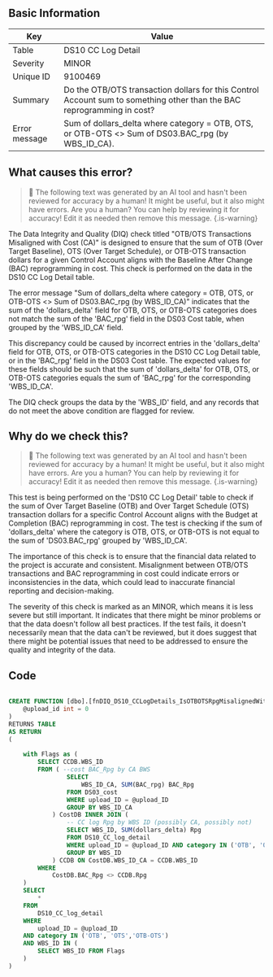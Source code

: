 ## Basic Information
| Key         | Value          |
|-------------|----------------|
| Table       | DS10 CC Log Detail |
| Severity    | MINOR |
| Unique ID   | 9100469   |
| Summary     | Do the OTB/OTS transaction dollars for this Control Account sum to something other than the BAC reprogramming in cost? |
| Error message | Sum of dollars_delta where category = OTB, OTS, or OTB-OTS <> Sum of DS03.BAC_rpg (by WBS_ID_CA). |

## What causes this error?

> :robot: The following text was generated by an AI tool and hasn't been reviewed for accuracy by a human! It might be useful, but it also might have errors. Are you a human? You can help by reviewing it for accuracy! Edit it as needed then remove this message.
{.is-warning}

The Data Integrity and Quality (DIQ) check titled "OTB/OTS Transactions Misaligned with Cost (CA)" is designed to ensure that the sum of OTB (Over Target Baseline), OTS (Over Target Schedule), or OTB-OTS transaction dollars for a given Control Account aligns with the Baseline After Change (BAC) reprogramming in cost. This check is performed on the data in the DS10 CC Log Detail table.

The error message "Sum of dollars_delta where category = OTB, OTS, or OTB-OTS <> Sum of DS03.BAC_rpg (by WBS_ID_CA)" indicates that the sum of the 'dollars_delta' field for OTB, OTS, or OTB-OTS categories does not match the sum of the 'BAC_rpg' field in the DS03 Cost table, when grouped by the 'WBS_ID_CA' field.

This discrepancy could be caused by incorrect entries in the 'dollars_delta' field for OTB, OTS, or OTB-OTS categories in the DS10 CC Log Detail table, or in the 'BAC_rpg' field in the DS03 Cost table. The expected values for these fields should be such that the sum of 'dollars_delta' for OTB, OTS, or OTB-OTS categories equals the sum of 'BAC_rpg' for the corresponding 'WBS_ID_CA'. 

The DIQ check groups the data by the 'WBS_ID' field, and any records that do not meet the above condition are flagged for review.
## Why do we check this?

> :robot: The following text was generated by an AI tool and hasn't been reviewed for accuracy by a human! It might be useful, but it also might have errors. Are you a human? You can help by reviewing it for accuracy! Edit it as needed then remove this message.
{.is-warning}

This test is being performed on the 'DS10 CC Log Detail' table to check if the sum of Over Target Baseline (OTB) and Over Target Schedule (OTS) transaction dollars for a specific Control Account aligns with the Budget at Completion (BAC) reprogramming in cost. The test is checking if the sum of 'dollars_delta' where the category is OTB, OTS, or OTB-OTS is not equal to the sum of 'DS03.BAC_rpg' grouped by 'WBS_ID_CA'.

The importance of this check is to ensure that the financial data related to the project is accurate and consistent. Misalignment between OTB/OTS transactions and BAC reprogramming in cost could indicate errors or inconsistencies in the data, which could lead to inaccurate financial reporting and decision-making. 

The severity of this check is marked as an MINOR, which means it is less severe but still important. It indicates that there might be minor problems or that the data doesn't follow all best practices. If the test fails, it doesn't necessarily mean that the data can't be reviewed, but it does suggest that there might be potential issues that need to be addressed to ensure the quality and integrity of the data.
## Code

```sql

CREATE FUNCTION [dbo].[fnDIQ_DS10_CCLogDetails_IsOTBOTSRpgMisalignedWithDS03CA] (
	@upload_id int = 0
)
RETURNS TABLE
AS RETURN
(
	
	with Flags as (
		SELECT CCDB.WBS_ID
		FROM ( --cost BAC_Rpg by CA BWS
				SELECT 
					WBS_ID_CA, SUM(BAC_rpg) BAC_Rpg
				FROM DS03_cost
				WHERE upload_ID = @upload_ID
				GROUP BY WBS_ID_CA
			) CostDB INNER JOIN (
				-- CC log Rpg by WBS ID (possibly CA, possibly not)
				SELECT WBS_ID, SUM(dollars_delta) Rpg
				FROM DS10_CC_log_detail
				WHERE upload_ID = @upload_ID AND category IN ('OTB', 'OTS','OTB-OTS')
				GROUP BY WBS_ID
			) CCDB ON CostDB.WBS_ID_CA = CCDB.WBS_ID
		WHERE
			CostDB.BAC_Rpg <> CCDB.Rpg
	)
	SELECT 
		*
	FROM 
		DS10_CC_log_detail
	WHERE 
		upload_ID = @upload_ID
	AND category IN ('OTB', 'OTS','OTB-OTS')
	AND WBS_ID IN (
		SELECT WBS_ID FROM Flags
	)
)
```
